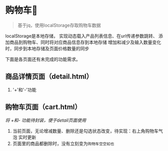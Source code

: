# 购物车:see_no_evil:
> 基于jq，使用localStorage存取购物车数据

localStorage是本地存储，
实现动态载入产品列表信息、在url传递参数跳转、
添加商品到购物车、同时将对应商品信息存到本地存储
增加和减少及输入数量变化时，同步到本地存储及页面价格数量的同步

下面是各页面还有未完成的功能需求。

## 商品详情页面（detail.html）

1. '+'和'-'功能


## 购物车页面（cart.html）
*将 +和- 功能待封装，便于detail页面使用*

1.  当前页面，无论增减数量、删除还是勾选状态改变，待实现：右上角购物车气泡 实时更新
2.  页面里的商品都删除时，没有立刻变为`购物车空空如也`

